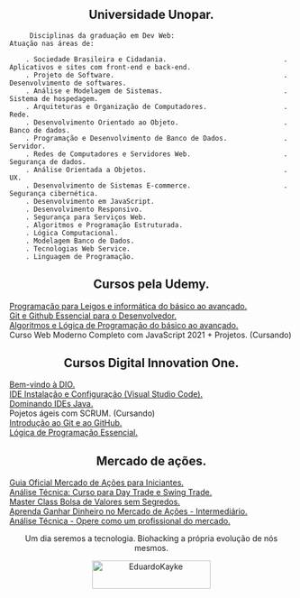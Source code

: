<h2 align="center">Universidade Unopar.</h2>



         Disciplinas da graduação em Dev Web:                            Atuação nas áreas de: 

        . Sociedade Brasileira e Cidadania.                             . Aplicativos e sites com front-end e back-end.  
        . Projeto de Software.                                          . Desenvolvimento de softwares.   
        . Análise e Modelagem de Sistemas.                              . Sistema de hospedagem. 
        . Arquiteturas e Organização de Computadores.                   . Rede.
        . Desenvolvimento Orientado ao Objeto.                          . Banco de dados.
        . Programação e Desenvolvimento de Banco de Dados.              . Servidor. 
        . Redes de Computadores e Servidores Web.                       . Segurança de dados.  
        . Análise Orientada a Objetos.                                  . UX. 
        . Desenvolvimento de Sistemas E-commerce.                       . Segurança cibernética.  
        . Desenvolvimento em JavaScript.                      
        . Desenvolvimento Responsivo. 
        . Segurança para Serviços Web.  
        . Algoritmos e Programação Estruturada.  
        . Lógica Computacional.
        . Modelagem Banco de Dados.
        . Tecnologias Web Service.
        . Linguagem de Programação.
    

<h2 align="center">Cursos pela Udemy.</h2>

[Programação para Leigos e informática do básico ao avançado.](https://www.geekuniversity.com.br/certificado/CG-3148215F "Certificado")<br/>
[Git e Github Essencial para o Desenvolvedor.](https://www.geekuniversity.com.br/certificado/CG-9BF84626 "Certificado")<br/>
[Algoritmos e Lógica de Programação do básico ao avançado.](https://www.geekuniversity.com.br/certificado/CG-DEFA2BB4 "Certificado")<br/>
Curso Web Moderno Completo com JavaScript 2021 + Projetos. (Cursando)


<h2 align="center">Cursos Digital Innovation One.</h2> 

[Bem-vindo à DIO.](https://certificates.digitalinnovation.one/BB93D4E7 "Certificado")<br/>
[IDE Instalação e Configuração (Visual Studio Code).](https://certificates.digitalinnovation.one/1F1552CB "Certificado")<br/>
[Dominando IDEs Java.](https://certificates.digitalinnovation.one/BDBD08F9 "Certificado")<br/>
Pojetos ágeis com SCRUM. (Cursando)<br/> 
[Introdução ao Git e ao GitHub.](https://certificates.digitalinnovation.one/4576328D "Certificado")<br/>
[Lógica de Programação Essencial.](https://certificates.digitalinnovation.one/450FDA80 "Certificado")<br/>

<h2 align="center">Mercado de ações.</h2> 

[Guia Oficial Mercado de Ações para Iniciantes.](https://www.udemy.com/certificate/UC-1S2TY0XX/ "Certificado")<br/>
[Análise Técnica: Curso para Day Trade e Swing Trade.](https://www.udemy.com/certificate/UC-8V9FBRKZ/ "Certificado")<br/>
[Master Class Bolsa de Valores sem Segredos.](https://www.udemy.com/certificate/UC-3edd742a-9200-487d-8af7-5dd23d207848/ "Certificado")<br/>
[Aprenda Ganhar Dinheiro no Mercado de Ações - Intermediário.](https://www.udemy.com/certificate/UC-6eff9441-e1c0-4058-9eba-1e53890c0bb4/ "Certificado")<br/>
[Análise Técnica - Opere como um profissional do mercado.](https://www.udemy.com/certificate/UC-4888f344-a84c-4c76-8d3b-56911bd3946d/ "Certificado")<br/>

<div align="center">
Um dia seremos a tecnologia. Biohacking a própria evolução de nós mesmos.

<p><a href="https://www.buymeacoffee.com/EduardoKayke"> <img align="center" src="https://cdn.buymeacoffee.com/buttons/v2/default-yellow.png" height="50" width="210" alt="EduardoKayke" /></a></p><br><br>

